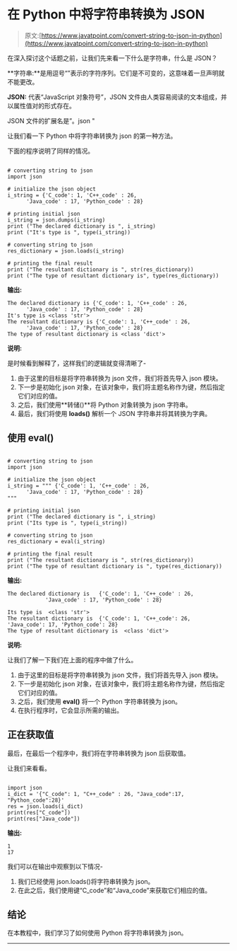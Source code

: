 # 在 Python 中将字符串转换为 JSON

> 原文:[https://www.javatpoint.com/convert-string-to-json-in-python](https://www.javatpoint.com/convert-string-to-json-in-python)

在深入探讨这个话题之前，让我们先来看一下什么是字符串，什么是 JSON？

**字符串:**是用逗号“”表示的字符序列。它们是不可变的，这意味着一旦声明就不能更改。

**JSON:** 代表“JavaScript 对象符号”，JSON 文件由人类容易阅读的文本组成，并以属性值对的形式存在。

JSON 文件的扩展名是”。json "

让我们看一下 Python 中将字符串转换为 json 的第一种方法。

下面的程序说明了同样的情况。

```

# converting string to json
import json

# initialize the json object
i_string = {'C_code': 1, 'C++_code' : 26,
      'Java_code' : 17, 'Python_code' : 28}

# printing initial json
i_string = json.dumps(i_string)
print ("The declared dictionary is ", i_string)
print ("It's type is ", type(i_string))

# converting string to json
res_dictionary = json.loads(i_string)

# printing the final result
print ("The resultant dictionary is ", str(res_dictionary))
print ("The type of resultant dictionary is", type(res_dictionary))

```

**输出:**

```
The declared dictionary is {'C_code': 1, 'C++_code' : 26,
      'Java_code' : 17, 'Python_code' : 28}
It's type is <class 'str'>
The resultant dictionary is {'C_code': 1, 'C++_code' : 26,
      'Java_code' : 17, 'Python_code' : 28}
The type of resultant dictionary is <class 'dict'>

```

**说明:**

是时候看到解释了，这样我们的逻辑就变得清晰了-

1.  由于这里的目标是将字符串转换为 json 文件，我们将首先导入 json 模块。
2.  下一步是初始化 json 对象，在该对象中，我们将主题名称作为键，然后指定它们对应的值。
3.  之后，我们使用**转储()**将 Python 对象转换为 json 字符串。
4.  最后，我们将使用 **loads()** 解析一个 JSON 字符串并将其转换为字典。

## 使用 eval()

```

# converting string to json
import json

# initialize the json object
i_string = """ {'C_code': 1, 'C++_code' : 26,
      'Java_code' : 17, 'Python_code' : 28}
"""

# printing initial json
print ("The declared dictionary is ", i_string)
print ("Its type is ", type(i_string))

# converting string to json
res_dictionary = eval(i_string)

# printing the final result
print ("The resultant dictionary is ", str(res_dictionary))
print ("The type of resultant dictionary is ", type(res_dictionary))

```

**输出:**

```
The declared dictionary is   {'C_code': 1, 'C++_code' : 26,
			'Java_code' : 17, 'Python_code' : 28}

Its type is  <class 'str'>
The resultant dictionary is  {'C_code': 1, 'C++_code': 26, 'Java_code': 17, 'Python_code': 28}
The type of resultant dictionary is  <class 'dict'>

```

**说明:**

让我们了解一下我们在上面的程序中做了什么。

1.  由于这里的目标是将字符串转换为 json 文件，我们将首先导入 json 模块。
2.  下一步是初始化 json 对象，在该对象中，我们将主题名称作为键，然后指定它们对应的值。
3.  之后，我们使用 **eval()** 将一个 Python 字符串转换为 json。
4.  在执行程序时，它会显示所需的输出。

## 正在获取值

最后，在最后一个程序中，我们将在字符串转换为 json 后获取值。

让我们来看看。

```

import json
i_dict = '{"C_code": 1, "C++_code" : 26, "Java_code":17, "Python_code":28}'
res = json.loads(i_dict)
print(res["C_code"])
print(res["Java_code"])

```

**输出:**

```
1
17

```

我们可以在输出中观察到以下情况-

1.  我们已经使用 json.loads()将字符串转换为 json。
2.  在此之后，我们使用键“C_code”和“Java_code”来获取它们相应的值。

## 结论

在本教程中，我们学习了如何使用 Python 将字符串转换为 json。

* * *